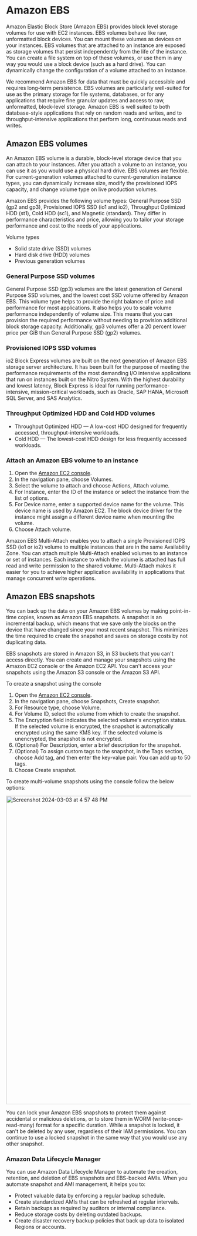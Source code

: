 # Amazon EBS
Amazon Elastic Block Store (Amazon EBS) provides block level storage volumes for use with EC2 instances. EBS volumes behave like raw, unformatted block devices. You can mount these volumes as devices on your instances. EBS volumes that are attached to an instance are exposed as storage volumes that persist independently from the life of the instance. You can create a file system on top of these volumes, or use them in any way you would use a block device (such as a hard drive). You can dynamically change the configuration of a volume attached to an instance.

We recommend Amazon EBS for data that must be quickly accessible and requires long-term persistence. EBS volumes are particularly well-suited for use as the primary storage for file systems, databases, or for any applications that require fine granular updates and access to raw, unformatted, block-level storage. Amazon EBS is well suited to both database-style applications that rely on random reads and writes, and to throughput-intensive applications that perform long, continuous reads and writes.

## Amazon EBS volumes
An Amazon EBS volume is a durable, block-level storage device that you can attach to your instances. After you attach a volume to an instance, you can use it as you would use a physical hard drive. EBS volumes are flexible. For current-generation volumes attached to current-generation instance types, you can dynamically increase size, modify the provisioned IOPS capacity, and change volume type on live production volumes.

Amazon EBS provides the following volume types: General Purpose SSD (gp2 and gp3), Provisioned IOPS SSD (io1 and io2), Throughput Optimized HDD (st1), Cold HDD (sc1), and Magnetic (standard). They differ in performance characteristics and price, allowing you to tailor your storage performance and cost to the needs of your applications. 

Volume types

* Solid state drive (SSD) volumes
* Hard disk drive (HDD) volumes
* Previous generation volumes

### General Purpose SSD volumes
General Purpose SSD (gp3) volumes are the latest generation of General Purpose SSD volumes, and the lowest cost SSD volume offered by Amazon EBS. This volume type helps to provide the right balance of price and performance for most applications. It also helps you to scale volume performance independently of volume size. This means that you can provision the required performance without needing to provision additional block storage capacity. Additionally, gp3 volumes offer a 20 percent lower price per GiB than General Purpose SSD (gp2) volumes.

### Provisioned IOPS SSD volumes
io2 Block Express volumes are built on the next generation of Amazon EBS storage server architecture. It has been built for the purpose of meeting the performance requirements of the most demanding I/O intensive applications that run on instances built on the Nitro System. With the highest durability and lowest latency, Block Express is ideal for running performance-intensive, mission-critical workloads, such as Oracle, SAP HANA, Microsoft SQL Server, and SAS Analytics.

### Throughput Optimized HDD and Cold HDD volumes
* Throughput Optimized HDD — A low-cost HDD designed for frequently accessed, throughput-intensive workloads.
* Cold HDD — The lowest-cost HDD design for less frequently accessed workloads.

### Attach an Amazon EBS volume to an instance
1. Open the [Amazon EC2 console](https://console.aws.amazon.com/ec2/).
2. In the navigation pane, choose Volumes.
3. Select the volume to attach and choose Actions, Attach volume.
4. For Instance, enter the ID of the instance or select the instance from the list of options.
5. For Device name, enter a supported device name for the volume. This device name is used by Amazon EC2. The block device driver for the instance might assign a different device name when mounting the volume.
6. Choose Attach volume.

Amazon EBS Multi-Attach enables you to attach a single Provisioned IOPS SSD (io1 or io2) volume to multiple instances that are in the same Availability Zone. You can attach multiple Multi-Attach enabled volumes to an instance or set of instances. Each instance to which the volume is attached has full read and write permission to the shared volume. Multi-Attach makes it easier for you to achieve higher application availability in applications that manage concurrent write operations.


## Amazon EBS snapshots
You can back up the data on your Amazon EBS volumes by making point-in-time copies, known as Amazon EBS snapshots. A snapshot is an incremental backup, which means that we save only the blocks on the device that have changed since your most recent snapshot. This minimizes the time required to create the snapshot and saves on storage costs by not duplicating data.

EBS snapshots are stored in Amazon S3, in S3 buckets that you can't access directly. You can create and manage your snapshots using the Amazon EC2 console or the Amazon EC2 API. You can't access your snapshots using the Amazon S3 console or the Amazon S3 API.

To create a snapshot using the console
1. Open the [Amazon EC2 console](https://console.aws.amazon.com/ec2/).
2. In the navigation pane, choose Snapshots, Create snapshot.
3. For Resource type, choose Volume.
4. For Volume ID, select the volume from which to create the snapshot.
5. The Encryption field indicates the selected volume's encryption status. If the selected volume is encrypted, the snapshot is automatically encrypted using the same KMS key. If the selected volume is unencrypted, the snapshot is not encrypted.
6. (Optional) For Description, enter a brief description for the snapshot.
7. (Optional) To assign custom tags to the snapshot, in the Tags section, choose Add tag, and then enter the key-value pair. You can add up to 50 tags.
8. Choose Create snapshot.

To create multi-volume snapshots using the console follow the below options:

<img width="839" alt="Screenshot 2024-03-03 at 4 57 48 PM" src="https://github.com/ankitakotadiya/Data-Engineering-ML/assets/27961132/3673c1e8-2602-4993-a2ac-463c8afa66f9">

You can lock your Amazon EBS snapshots to protect them against accidental or malicious deletions, or to store them in WORM (write-once-read-many) format for a specific duration. While a snapshot is locked, it can't be deleted by any user, regardless of their IAM permissions. You can continue to use a locked snapshot in the same way that you would use any other snapshot.

### Amazon Data Lifecycle Manager
You can use Amazon Data Lifecycle Manager to automate the creation, retention, and deletion of EBS snapshots and EBS-backed AMIs. When you automate snapshot and AMI management, it helps you to:

* Protect valuable data by enforcing a regular backup schedule.
* Create standardized AMIs that can be refreshed at regular intervals.
* Retain backups as required by auditors or internal compliance.
* Reduce storage costs by deleting outdated backups.
* Create disaster recovery backup policies that back up data to isolated Regions or accounts.





